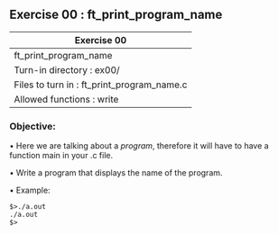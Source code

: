 ## Exercise 00 : ft_print_program_name

|               Exercise 00             |
|---------------------------------------|
|             ft_print_program_name                     |
| Turn-in directory : ex00/             |
| Files to turn in : ft_print_program_name.c            |
| Allowed functions : write              |

 ### Objective: 

• Here we are talking about a *program*, therefore it will have to have a function
main in your .c file.

• Write a program that displays the name of the program.

• Example:
<pre><code>$>./a.out
./a.out
$></pre></code>
